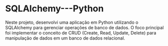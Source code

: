 # SQLAlchemy---Python
Neste projeto, desenvolvi uma aplicação em Python utilizando o SQLAlchemy para gerenciar operações de banco de dados. O foco principal foi implementar o conceito de CRUD (Create, Read, Update, Delete) para manipulação de dados em um banco de dados relacional.
